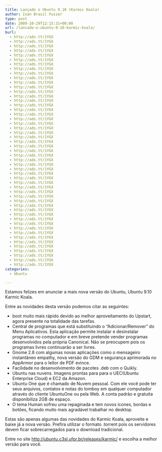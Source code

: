 ```yaml
---
title: Lançado o Ubuntu 9.10 (Karmic Koala)
author: Ivan Brasil Fuzzer
type: post
date: 2009-10-29T12:15:31+00:00
url: /lancado-o-ubuntu-9-10-karmic-koala/
burl:
  - http://ads.tt/1YGX
  - http://ads.tt/1YGX
  - http://ads.tt/1YGX
  - http://ads.tt/1YGX
  - http://ads.tt/1YGX
  - http://ads.tt/1YGX
  - http://ads.tt/1YGX
  - http://ads.tt/1YGX
  - http://ads.tt/1YGX
  - http://ads.tt/1YGX
  - http://ads.tt/1YGX
  - http://ads.tt/1YGX
  - http://ads.tt/1YGX
  - http://ads.tt/1YGX
  - http://ads.tt/1YGX
  - http://ads.tt/1YGX
  - http://ads.tt/1YGX
  - http://ads.tt/1YGX
  - http://ads.tt/1YGX
  - http://ads.tt/1YGX
  - http://ads.tt/1YGX
  - http://ads.tt/1YGX
  - http://ads.tt/1YGX
  - http://ads.tt/1YGX
  - http://ads.tt/1YGX
  - http://ads.tt/1YGX
  - http://ads.tt/1YGX
  - http://ads.tt/1YGX
  - http://ads.tt/1YGX
  - http://ads.tt/1YGX
  - http://ads.tt/1YGX
  - http://ads.tt/1YGX
  - http://ads.tt/1YGX
  - http://ads.tt/1YGX
  - http://ads.tt/1YGX
  - http://ads.tt/1YGX
  - http://ads.tt/1YGX
  - http://ads.tt/1YGX
  - http://ads.tt/1YGX
  - http://ads.tt/1YGX
  - http://ads.tt/1YGX
  - http://ads.tt/1YGX
  - http://ads.tt/1YGX
  - http://ads.tt/1YGX
  - http://ads.tt/1YGX
  - http://ads.tt/1YGX
  - http://ads.tt/1YGX
  - http://ads.tt/1YGX
  - http://ads.tt/1YGX
  - http://ads.tt/1YGX
  - http://ads.tt/1YGX
categories:
  - Ubuntu

---
```

Estamos felizes em anunciar a mais nova versão do Ubuntu, Ubuntu 9.10 Karmic Koala.

Entre as novidades desta versão podemos citar as seguintes:

  * boot muito mais rápido devido ao melhor aproveitamento do Upstart, agora presente na totalidade das tarefas.
  * Central de programas que está substituindo o &#8220;Adicionar/Remover&#8221; do Menu Aplicativos. Esta aplicação permite instalar e desinstalar programas no computador e em breve pretende vender programas desenvolvidos pela própria Canonical. Não se preocupem pois os programas livres continuarão a ser livres.
  * Gnome 2.8 com algumas novas aplicações como o mensageiro instantâneo empathy, nova versão do GDM e segurança aprimorada no AppArmor para o leitor de PDF evince.
  * Facilidade no desenvolvimento de pacotes .deb com o Quikly.
  * Ubuntu nas nuvens. Imagens prontas para para o UEC(Ubuntu Enterprise Cloud) e EC2 da Amazon.
  * Ubuntu One que é chamado de Nuvem pessoal. Com ele você pode ter seus arquivos, contatos e notas do tomboy em qualquer computador através do cliente UbuntuOne ou pela Web. A conta padrão e gratuita disponibiliza 2GB de espaço.
  * O tema Human sofreu uma repaginada e tem novos ícones, bordas e botões, ficando muito mais agradável trabalhar no desktop.

Estas são apenas algumas das novidades do Karmic Koala, aproveite e baixe já a nova versão. Prefira utilizar o formato .torrent pois os servidores devem ficar sobrecarregados para o download tradicional.

Entre no site <http://ubuntu.c3sl.ufpr.br/releases/karmic/> e escolha a melhor versão para você.